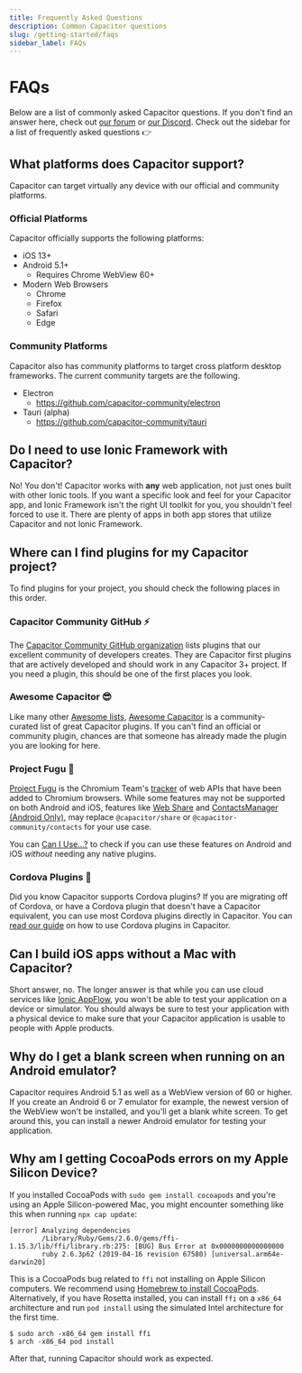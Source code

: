```yaml
---
title: Frequently Asked Questions
description: Common Capacitor questions
slug: /getting-started/faqs
sidebar_label: FAQs
---
```


# FAQs

Below are a list of commonly asked Capacitor questions. If you don't find an answer here, check out [our forum](https://forum.ionicframework.com) or [our Discord](https://ionic.link/discord). Check out the sidebar for a list of frequently asked questions 👉

## What platforms does Capacitor support?

Capacitor can target virtually any device with our official and community platforms.

### Official Platforms

Capacitor officially supports the following platforms:
- iOS 13+
- Android 5.1+
  - Requires Chrome WebView 60+
- Modern Web Browsers
  - Chrome
  - Firefox
  - Safari
  - Edge

### Community Platforms

Capacitor also has community platforms to target cross platform desktop frameworks. The current community targets are the following.
- Electron
  - https://github.com/capacitor-community/electron
- Tauri (alpha)
  - https://github.com/capacitor-community/tauri


## Do I need to use Ionic Framework with Capacitor?

No! You don't! Capacitor works with **any** web application, not just ones built with other Ionic tools. If you want a specific look and feel for your Capacitor app, and Ionic Framework isn't the right UI toolkit for you, you shouldn't feel forced to use it. There are plenty of apps in both app stores that utilize Capacitor and not Ionic Framework.

## Where can I find plugins for my Capacitor project?

To find plugins for your project, you should check the following places in this order.

### Capacitor Community GitHub ⚡

The [Capacitor Community GitHub organization](https://github.com/capacitor-community) lists plugins that our excellent community of developers creates. They are Capacitor first plugins that are actively developed and should work in any Capacitor 3+ project. If you need a plugin, this should be one of the first places you look.

### Awesome Capacitor 😎

Like many other [Awesome lists](https://github.com/sindresorhus/awesome), [Awesome Capacitor](https://github.com/riderx/awesome-capacitor) is a community-curated list of great Capacitor plugins. If you can't find an official or community plugin, chances are that someone has already made the plugin you are looking for here.

### Project Fugu 🐡

[Project Fugu](https://www.chromium.org/teams/web-capabilities-fugu/) is the Chromium Team's [tracker](https://fugu-tracker.web.app/#shipped) of web APIs that have been added to Chromium browsers. While some features may not be supported on both Android and iOS, features like [Web Share](https://developer.mozilla.org/en-US/docs/Web/API/Web_Share_API) and [ContactsManager (Android Only)](https://developer.mozilla.org/en-US/docs/Web/API/ContactsManager), may replace `@capacitor/share` or `@capacitor-community/contacts` for your use case.

You can [Can I Use...?](https://caniuse.com) to check if you can use these features on Android and iOS _without_ needing any native plugins.

### Cordova Plugins 🔌

Did you know Capacitor supports Cordova plugins? If you are migrating off of Cordova, or have a Cordova plugin that doesn't have a Capacitor equivalent, you can use most Cordova plugins directly in Capacitor. You can [read our guide](https://capacitorjs.com/docs/plugins/cordova) on how to use Cordova plugins in Capacitor.

## Can I build iOS apps without a Mac with Capacitor?

Short answer, no. The longer answer is that while you can use cloud services like [Ionic AppFlow](https://ionic.io/appflow), you won't be able to test your application on a device or simulator. You should always be sure to test your application with a physical device to make sure that your Capacitor application is usable to people with Apple products.

## Why do I get a blank screen when running on an Android emulator?

Capacitor requires Android 5.1 as well as a WebView version of 60 or higher. If you create an Android 6 or 7 emulator for example, the newest version of the WebView won't be installed, and you'll get a blank white screen. To get around this, you can install a newer Android emulator for testing your application.

## Why am I getting CocoaPods errors on my Apple Silicon Device?

If you installed CocoaPods with `sudo gem install cocoapods` and you're using an Apple Silicon-powered Mac, you might encounter something like this when running `npx cap update`:

```
[error] Analyzing dependencies
        /Library/Ruby/Gems/2.6.0/gems/ffi-1.15.3/lib/ffi/library.rb:275: [BUG] Bus Error at 0x0000000000000000
        ruby 2.6.3p62 (2019-04-16 revision 67580) [universal.arm64e-darwin20]
```

This is a CocoaPods bug related to `ffi` not installing on Apple Silicon computers.
We recommend using [Homebrew to install CocoaPods](/main/getting-started/environment-setup.md#homebrew).
Alternatively, if you have Rosetta installed, you can install `ffi` on a `x86_64` architecture and run `pod install` using the simulated Intel architecture for the first time.

```
$ sudo arch -x86_64 gem install ffi
$ arch -x86_64 pod install
```

After that, running Capacitor should work as expected.
